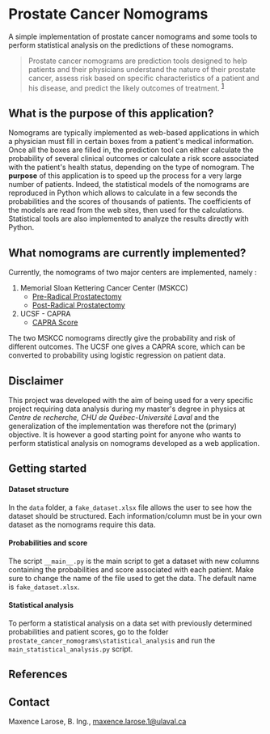 # Prostate Cancer Nomograms
A simple implementation of prostate cancer nomograms and some tools to perform statistical analysis on the predictions of these nomograms.

> Prostate cancer nomograms are prediction tools designed to help patients and their physicians understand the nature of their prostate cancer, assess risk based on specific characteristics of a patient and his disease, and predict the likely outcomes of treatment. <sup>[1][1]</sup>

## What is the purpose of this application?

Nomograms are typically implemented as web-based applications in which a physician must fill in certain boxes from a patient's medical information. Once all the boxes are filled in, the prediction tool can either calculate the probability of several clinical outcomes or calculate a risk score associated with the patient's health status, depending on the type of nomogram. The **purpose** of this application is to speed up the process for a very large number of patients. Indeed, the statistical models of the nomograms are reproduced in Python which allows to calculate in a few seconds the probabilities and the scores of thousands of patients. The coefficients of the models are read from the web sites, then used for the calculations. Statistical tools are also implemented to analyze the results directly with Python.

## What nomograms are currently implemented?

Currently, the nomograms of two major centers are implemented, namely :

1. Memorial Sloan Kettering Cancer Center (MSKCC)
   - [Pre-Radical Prostatectomy](https://www.mskcc.org/nomograms/prostate/pre_op)
   - [Post-Radical Prostatectomy](https://www.mskcc.org/nomograms/prostate/post_op)
2. UCSF - CAPRA
   - [CAPRA Score](https://urology.ucsf.edu/research/cancer/prostate-cancer-risk-assessment-and-the-ucsf-capra-score#.YS1Kqo5KiUk)

The two MSKCC nomograms directly give the probability and risk of different outcomes. The UCSF one gives a CAPRA score, which can be converted to probability using logistic regression on patient data.

## Disclaimer

This project was developed with the aim of being used for a very specific project requiring data analysis during my master's degree in physics at *Centre de recherche, CHU de Québec-Université Laval* and the generalization of the implementation was therefore not the (primary) objective. It is however a good starting point for anyone who wants to perform statistical analysis on nomograms developed as a web application.

## Getting started

#### Dataset structure

In the `data` folder, a `fake_dataset.xlsx` file allows the user to see how the dataset should be structured. Each information/column must be in your own dataset as the nomograms require this data.

#### Probabilities and score 

The script `__main__.py` is the main script to get a dataset with new columns containing the probabilities and score associated with each patient. Make sure to change the name of the file used to get the data. The default name is `fake_dataset.xlsx`. 

#### Statistical analysis

To perform a statistical analysis on a data set with previously determined probabilities and patient scores, go to the folder `prostate_cancer_nomograms\statistical_analysis` and run the `main_statistical_analysis.py` script. 

## References

[1]: <https://www.mskcc.org/nomograms/prostate> "MSKCC - Prostate Cancer Nomograms"
[2]: https://urology.ucsf.edu/research/cancer/prostate-cancer-risk-assessment-and-the-ucsf-capra-score "UCSF CAPRA - Prostate Cancer Nomograms"

## Contact

Maxence Larose, B. Ing., [maxence.larose.1@ulaval.ca](mailto:maxence.larose.1@ulaval.ca)

